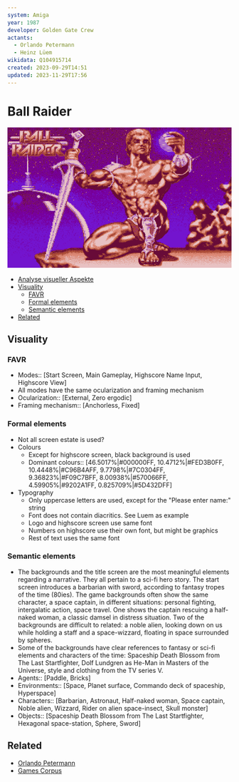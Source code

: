 ```yaml
---
system: Amiga
year: 1987
developer: Golden Gate Crew
actants:
  - Orlando Petermann
  - Heinz Lüem
wikidata: Q104915714
created: 2023-09-29T14:51
updated: 2023-11-29T17:56
---
```

# Ball Raider

![](assets/ball_raider_start_screen.png)

- [Analyse visueller Aspekte](#analyse-visueller-aspekte)
- [Visuality](#visuality)
	- [FAVR](#fvar)
	- [Formal elements](#formal-elements)
	- [Semantic elements](#semantic-elements)
- [Related](#related)

## Visuality
### FAVR
- Modes:: [Start Screen, Main Gameplay, Highscore Name Input, Highscore View]
- All modes have the same ocularization and framing mechanism
- Ocularization:: [External, Zero ergodic]
- Framing mechanism:: [Anchorless, Fixed]
### Formal elements
- Not all screen estate is used?
- Colours
	- Except for highscore screen, black background is used
	- Dominant colours:: [46.5017%|#000000FF, 10.4712%|#FED3B0FF, 10.4448%|#C96B4AFF, 9.7798%|#7C0304FF, 9.36823%|#F09C7BFF, 8.00938%|#570066FF, 4.59905%|#9202A1FF, 0.825709%|#5D432DFF]
- Typography
	- Only uppercase letters are used, except for the "Please enter name:" string
	- Font does not contain diacritics. See Luem as example
	- Logo and highscore screen use same font
	- Numbers on highscore use their own font, but might be graphics
	- Rest of text uses the same font
### Semantic elements
- The backgrounds and the title screen are the most meaningful elements regarding a narrative. They all pertain to a sci-fi hero story. The start screen introduces a barbarian with sword, according to fantasy tropes of the time (80ies). The game backgrounds often show the same character, a space captain, in different situations: personal fighting, intergalatic action, space travel. One shows the captain rescuing a half-naked woman, a classic damsel in distress situation. Two of the backgrounds are difficult to related: a noble alien, looking down on us while holding a staff and a space-wizzard, floating in space surrounded by spheres.
- Some of the backgrounds have clear references to fantasy or sci-fi elements and characters of the time: Spaceship Death Blossom from The Last Startfighter, Dolf Lundgren as He-Man in Masters of the Universe, style and clothing from the TV series V.
- Agents:: [Paddle, Bricks]
- Environments:: [Space, Planet surface, Commando deck of spaceship, Hyperspace]
- Characters:: [Barbarian, Astronaut, Half-naked woman, Space captain, Noble alien, Wizzard, Rider on alien space-insect, Skull monster]
- Objects:: [Spaceship Death Blossom from The Last Startfighter, Hexagonal space-station, Sphere, Sword]

## Related
- [Orlando Petermann](actants/Orlando%20Petermann.md)
- [Games Corpus](notes/Games%20Corpus.md)